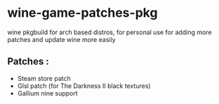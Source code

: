 # wine-game-patches-pkg

wine pkgbuild for arch based distros, for personal use for adding more patches and update wine more easily

## Patches :
* Steam store patch
* Glsl patch (for The Darkness II black textures)
* Gallium nine support
